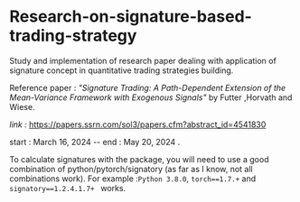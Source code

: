 # Research-on-signature-based-trading-strategy

Study and implementation of research paper dealing with application of signature concept in quantitative trading strategies building.

Reference paper : *"Signature Trading: A Path-Dependent Extension of the Mean-Variance Framework with Exogenous Signals"* by Futter ,Horvath and Wiese.

*link :* https://papers.ssrn.com/sol3/papers.cfm?abstract_id=4541830

start : March 16, 2024 -- end : May 20, 2024 .


To calculate signatures with the package, you will need to use a good combination of python/pytorch/signatory (as far as I know, not all combinations work). For example :<code>Python 3.8.0</code>, <code>torch==1.7.+</code> and <code>signatory==1.2.4.1.7+ </code> works.



